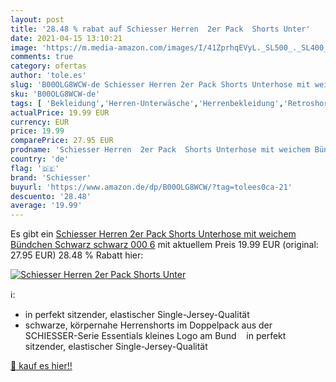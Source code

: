 ```yaml
---
layout: post
title: '28.48 % rabat auf Schiesser Herren  2er Pack  Shorts Unter'
date: 2021-04-15 13:10:21
image: 'https://m.media-amazon.com/images/I/41ZprhqEVyL._SL500_._SL400_.jpg'
comments: true
category: ofertas
author: 'tole.es'
slug: 'B00OLG8WCW-de Schiesser Herren 2er Pack Shorts Unterhose mit weichem...'
sku: 'B00OLG8WCW-de'
tags: [ 'Bekleidung','Herren-Unterwäsche','Herrenbekleidung','Retroshorts für Herren','schiesser', ]
actualPrice: 19.99 EUR
currency: EUR
price: 19.99
comparePrice: 27.95 EUR
prodname: 'Schiesser Herren  2er Pack  Shorts Unterhose mit weichem Bündchen  Schwarz  schwarz 000   6'
country: 'de'
flag: '🇩🇪'
brand: 'Schiesser'
buyurl: 'https://www.amazon.de/dp/B00OLG8WCW/?tag=tolees0ca-21'
descuento: '28.48'
average: '19.99'
---
```


Es gibt ein [Schiesser Herren  2er Pack  Shorts Unterhose mit weichem Bündchen  Schwarz  schwarz 000   6](https://www.amazon.de/dp/B00OLG8WCW/?tag=tolees0ca-21) mit aktuellem Preis 19.99 EUR (original: 27.95 EUR) 28.48 % Rabatt hier:

[![Schiesser Herren  2er Pack  Shorts Unter](https://m.media-amazon.com/images/I/41ZprhqEVyL._SL500_._SL400_.jpg)](https://www.amazon.de/dp/B00OLG8WCW/?tag=tolees0ca-21)

ℹ️:

- in perfekt sitzender, elastischer Single-Jersey-Qualität
- schwarze, körpernahe Herrenshorts im Doppelpack aus der SCHIESSER-Serie Essentials kleines Logo am Bund    in perfekt sitzender, elastischer Single-Jersey-Qualität

[🛒 kauf es hier!!](https://www.amazon.de/dp/B00OLG8WCW/?tag=tolees0ca-21)
